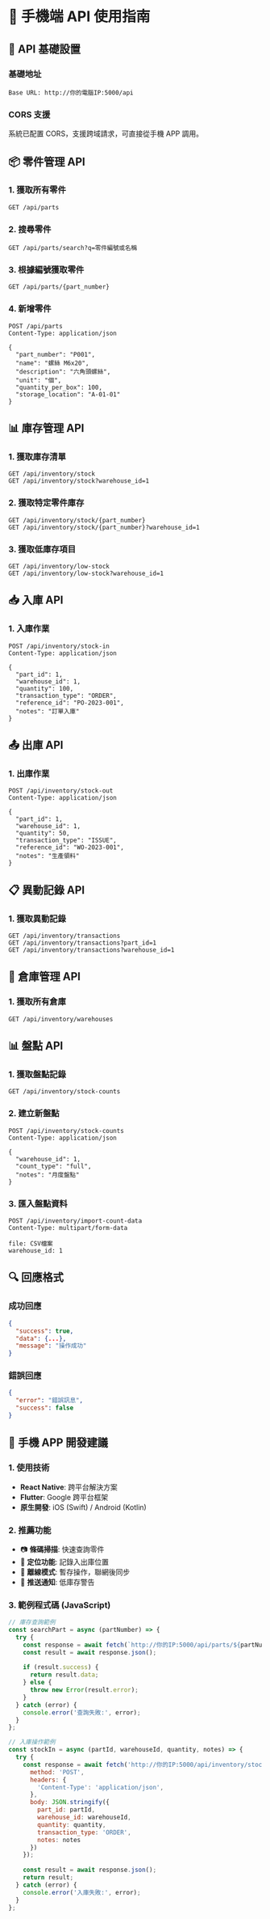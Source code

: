# 📱 手機端 API 使用指南

## 🔧 API 基礎設置

### 基礎地址
```
Base URL: http://你的電腦IP:5000/api
```

### CORS 支援
系統已配置 CORS，支援跨域請求，可直接從手機 APP 調用。

## 📦 零件管理 API

### 1. 獲取所有零件
```http
GET /api/parts
```

### 2. 搜尋零件
```http
GET /api/parts/search?q=零件編號或名稱
```

### 3. 根據編號獲取零件
```http
GET /api/parts/{part_number}
```

### 4. 新增零件
```http
POST /api/parts
Content-Type: application/json

{
  "part_number": "P001",
  "name": "螺絲 M6x20",
  "description": "六角頭螺絲",
  "unit": "個",
  "quantity_per_box": 100,
  "storage_location": "A-01-01"
}
```

## 📊 庫存管理 API

### 1. 獲取庫存清單
```http
GET /api/inventory/stock
GET /api/inventory/stock?warehouse_id=1
```

### 2. 獲取特定零件庫存
```http
GET /api/inventory/stock/{part_number}
GET /api/inventory/stock/{part_number}?warehouse_id=1
```

### 3. 獲取低庫存項目
```http
GET /api/inventory/low-stock
GET /api/inventory/low-stock?warehouse_id=1
```

## 📥 入庫 API

### 1. 入庫作業
```http
POST /api/inventory/stock-in
Content-Type: application/json

{
  "part_id": 1,
  "warehouse_id": 1,
  "quantity": 100,
  "transaction_type": "ORDER",
  "reference_id": "PO-2023-001",
  "notes": "訂單入庫"
}
```

## 📤 出庫 API

### 1. 出庫作業
```http
POST /api/inventory/stock-out
Content-Type: application/json

{
  "part_id": 1,
  "warehouse_id": 1,
  "quantity": 50,
  "transaction_type": "ISSUE",
  "reference_id": "WO-2023-001",
  "notes": "生產領料"
}
```

## 📋 異動記錄 API

### 1. 獲取異動記錄
```http
GET /api/inventory/transactions
GET /api/inventory/transactions?part_id=1
GET /api/inventory/transactions?warehouse_id=1
```

## 🏢 倉庫管理 API

### 1. 獲取所有倉庫
```http
GET /api/inventory/warehouses
```

## 📊 盤點 API

### 1. 獲取盤點記錄
```http
GET /api/inventory/stock-counts
```

### 2. 建立新盤點
```http
POST /api/inventory/stock-counts
Content-Type: application/json

{
  "warehouse_id": 1,
  "count_type": "full",
  "notes": "月度盤點"
}
```

### 3. 匯入盤點資料
```http
POST /api/inventory/import-count-data
Content-Type: multipart/form-data

file: CSV檔案
warehouse_id: 1
```

## 🔍 回應格式

### 成功回應
```json
{
  "success": true,
  "data": {...},
  "message": "操作成功"
}
```

### 錯誤回應
```json
{
  "error": "錯誤訊息",
  "success": false
}
```

## 📱 手機 APP 開發建議

### 1. 使用技術
- **React Native**: 跨平台解決方案
- **Flutter**: Google 跨平台框架
- **原生開發**: iOS (Swift) / Android (Kotlin)

### 2. 推薦功能
- 📷 **條碼掃描**: 快速查詢零件
- 📍 **定位功能**: 記錄入出庫位置
- 📱 **離線模式**: 暫存操作，聯網後同步
- 🔔 **推送通知**: 低庫存警告

### 3. 範例程式碼 (JavaScript)

```javascript
// 庫存查詢範例
const searchPart = async (partNumber) => {
  try {
    const response = await fetch(`http://你的IP:5000/api/parts/${partNumber}`);
    const result = await response.json();
    
    if (result.success) {
      return result.data;
    } else {
      throw new Error(result.error);
    }
  } catch (error) {
    console.error('查詢失敗:', error);
  }
};

// 入庫操作範例
const stockIn = async (partId, warehouseId, quantity, notes) => {
  try {
    const response = await fetch('http://你的IP:5000/api/inventory/stock-in', {
      method: 'POST',
      headers: {
        'Content-Type': 'application/json',
      },
      body: JSON.stringify({
        part_id: partId,
        warehouse_id: warehouseId,
        quantity: quantity,
        transaction_type: 'ORDER',
        notes: notes
      })
    });
    
    const result = await response.json();
    return result;
  } catch (error) {
    console.error('入庫失敗:', error);
  }
};
```